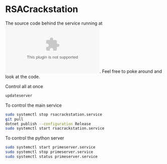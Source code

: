 # RSACrackstation

The source code behind the service running at ![RSACrackstation](rsacrackstation.com). Feel free to poke around and look at the code. 

Control all at once 
```bash
updateserver
```

To control the main service
```bash
sudo systemctl stop rsacrackstation.service
git pull
dotnet publish --configuration Release
sudo systemctl start rsacrackstation.service
```

To control the python server
```bash
sudo systemctl start primeserver.service
sudo systemctl stop primeserver.service
sudo systemctl status primeserver.service
```
